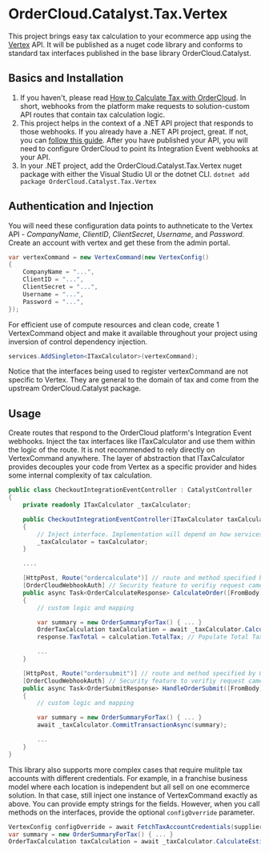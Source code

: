 ﻿# OrderCloud.Catalyst.Tax.Vertex

This project brings easy tax calculation to your ecommerce app using the [Vertex](https://www.vertexinc.com/) API. It will be published as a nuget code library and conforms to standard tax interfaces published in the base library OrderCloud.Catalyst.

## Basics and Installation

1. If you haven't, please read [How to Calculate Tax with OrderCloud](https://ordercloud.io/knowledge-base/how-to-calculate-tax-with-ordercloud). In short, webhooks from the platform make requests to solution-custom API routes that contain tax calculation logic. 
2. This project helps in the context of a .NET API project that responds to those webhooks. If you already have a .NET API project, great. If not, you can [follow this guide](https://ordercloud.io/knowledge-base/start-dotnet-middleware-from-scratch). After you have published your API, you will need to configure OrderCloud to point its Integration Event webhooks at your API. 
3. In your .NET project, add the OrderCloud.Catalyst.Tax.Vertex nuget package with either the Visual Studio UI or the dotnet CLI.
`dotnet add package OrderCloud.Catalyst.Tax.Vertex`

## Authentication and Injection

You will need these configuration data points to authneticate to the Vertex API - *CompanyName*, *ClientID*, *ClientSecret*, *Username*, and *Password*. Create an account with vertex and get these from the admin portal.

```c#
var vertexCommand = new VertexCommand(new VertexConfig()
{
	CompanyName = "...",
	ClientID = "...",
	ClientSecret = "...",
	Username = "...",
	Password = "...",
});
```

For efficient use of compute resources and clean code, create 1 VertexCommand object and make it available throughout your project using inversion of control dependency injection. 

```c#
services.AddSingleton<ITaxCalculator>(vertexCommand);
```

Notice that the interfaces being used to register vertexCommand are not specific to Vertex. They are general to the domain of tax and come from the upstream OrderCloud.Catalyst package. 


## Usage 

Create routes that respond to the OrderCloud platform's Integration Event webhooks. Inject the tax interfaces like ITaxCalculator and use them within the logic of the route. It is not recommended to rely directly on VertexCommand anywhere. The layer of abstraction that ITaxCalculator provides decouples your code from Vertex as a specific provider and hides some internal complexity of tax calculation.

```c#
public class CheckoutIntegrationEventController : CatalystController
{
	private readonly ITaxCalculator _taxCalculator;

	public CheckoutIntegrationEventController(ITaxCalculator taxCalculator)
	{
		// Inject interface. Implementation will depend on how services were registered, VertexCommand in this case.
		_taxCalculator = taxCalculator; 
	}

	....

	[HttpPost, Route("ordercalculate")] // route and method specified by OrderCloud platform
	[OrderCloudWebhookAuth] // Security feature to verifiy request came from Ordercloud.
	public async Task<OrderCalculateResponse> CalculateOrder([FromBody] OrderCalculatePayload<CheckoutConfig> payload)
	{
		// custom logic and mapping 

		var summary = new OrderSummaryForTax() { ... }
		OrderTaxCalculation taxCalculation = await _taxCalculator.CalculateEstimateAsync(summary);
		response.TaxTotal = calculation.TotalTax; // Populate Total Tax field on the Order

		...
	}

	[HttpPost, Route("ordersubmit")] // route and method specified by OrderCloud platform
	[OrderCloudWebhookAuth] // Security feature to verifiy request came from Ordercloud.
	public async Task<OrderSubmitResponse> HandleOrderSubmit([FromBody] OrderCalculatePayload<CheckoutConfig> payload)
	{
		// custom logic and mapping 

		var summary = new OrderSummaryForTax() { ... }
		await _taxCalculator.CommitTransactionAsync(summary);

		...
	}
}
```

This library also supports more complex cases that require mulitple tax accounts with different credentials. For example, in a franchise business model where each location is independent but all sell on one ecommerce solution. In that case, still inject one instance of VertexCommand exactly as above. You can provide empty strings for the fields. However, when you call methods on the interfaces, provide the optional `configOverride` parameter. 

```c#
VertexConfig configOverride = await FetchTaxAccountCredentials(supplierID);
var summary = new OrderSummaryForTax() { ... }
OrderTaxCalculation taxCalculation = await _taxCalculator.CalculateEstimateAsync(summary, configOverride);
```
